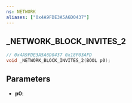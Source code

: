 ```yaml
---
ns: NETWORK
aliases: ["0x4A9FDE3A5A6D0437"]
---
```

## _NETWORK_BLOCK_INVITES_2

```c
// 0x4A9FDE3A5A6D0437 0x18F03AFD
void _NETWORK_BLOCK_INVITES_2(BOOL p0);
```


## Parameters
* **p0**: 

